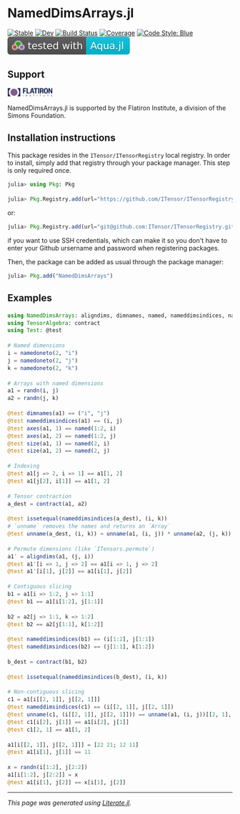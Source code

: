 # NamedDimsArrays.jl

[![Stable](https://img.shields.io/badge/docs-stable-blue.svg)](https://itensor.github.io/NamedDimsArrays.jl/stable/)
[![Dev](https://img.shields.io/badge/docs-dev-blue.svg)](https://itensor.github.io/NamedDimsArrays.jl/dev/)
[![Build Status](https://github.com/ITensor/NamedDimsArrays.jl/actions/workflows/Tests.yml/badge.svg?branch=main)](https://github.com/ITensor/NamedDimsArrays.jl/actions/workflows/Tests.yml?query=branch%3Amain)
[![Coverage](https://codecov.io/gh/ITensor/NamedDimsArrays.jl/branch/main/graph/badge.svg)](https://codecov.io/gh/ITensor/NamedDimsArrays.jl)
[![Code Style: Blue](https://img.shields.io/badge/code%20style-blue-4495d1.svg)](https://github.com/invenia/BlueStyle)
[![Aqua](https://raw.githubusercontent.com/JuliaTesting/Aqua.jl/master/badge.svg)](https://github.com/JuliaTesting/Aqua.jl)

## Support

<picture>
  <source media="(prefers-color-scheme: dark)" width="20%" srcset="docs/src/assets/CCQ-dark.png">
  <img alt="Flatiron Center for Computational Quantum Physics logo." width="20%" src="docs/src/assets/CCQ.png">
</picture>


NamedDimsArrays.jl is supported by the Flatiron Institute, a division of the Simons Foundation.

## Installation instructions

This package resides in the `ITensor/ITensorRegistry` local registry.
In order to install, simply add that registry through your package manager.
This step is only required once.
```julia
julia> using Pkg: Pkg

julia> Pkg.Registry.add(url="https://github.com/ITensor/ITensorRegistry")
```
or:
```julia
julia> Pkg.Registry.add(url="git@github.com:ITensor/ITensorRegistry.git")
```
if you want to use SSH credentials, which can make it so you don't have to enter your Github ursername and password when registering packages.

Then, the package can be added as usual through the package manager:

```julia
julia> Pkg.add("NamedDimsArrays")
```

## Examples

````julia
using NamedDimsArrays: aligndims, dimnames, named, nameddimsindices, namedoneto, unname
using TensorAlgebra: contract
using Test: @test

# Named dimensions
i = namedoneto(2, "i")
j = namedoneto(2, "j")
k = namedoneto(2, "k")

# Arrays with named dimensions
a1 = randn(i, j)
a2 = randn(j, k)

@test dimnames(a1) == ("i", "j")
@test nameddimsindices(a1) == (i, j)
@test axes(a1, 1) == named(1:2, i)
@test axes(a1, 2) == named(1:2, j)
@test size(a1, 1) == named(2, i)
@test size(a1, 2) == named(2, j)

# Indexing
@test a1[j => 2, i => 1] == a1[1, 2]
@test a1[j[2], i[1]] == a1[1, 2]

# Tensor contraction
a_dest = contract(a1, a2)

@test issetequal(nameddimsindices(a_dest), (i, k))
# `unname` removes the names and returns an `Array`
@test unname(a_dest, (i, k)) ≈ unname(a1, (i, j)) * unname(a2, (j, k))

# Permute dimensions (like `ITensors.permute`)
a1′ = aligndims(a1, (j, i))
@test a1′[i => 1, j => 2] == a1[i => 1, j => 2]
@test a1′[i[1], j[2]] == a1[i[1], j[2]]

# Contiguous slicing
b1 = a1[i => 1:2, j => 1:1]
@test b1 == a1[i[1:2], j[1:1]]

b2 = a2[j => 1:1, k => 1:2]
@test b2 == a2[j[1:1], k[1:2]]

@test nameddimsindices(b1) == (i[1:2], j[1:1])
@test nameddimsindices(b2) == (j[1:1], k[1:2])

b_dest = contract(b1, b2)

@test issetequal(nameddimsindices(b_dest), (i, k))

# Non-contiguous slicing
c1 = a1[i[[2, 1]], j[[2, 1]]]
@test nameddimsindices(c1) == (i[[2, 1]], j[[2, 1]])
@test unname(c1, (i[[2, 1]], j[[2, 1]])) == unname(a1, (i, j))[[2, 1], [2, 1]]
@test c1[i[2], j[1]] == a1[i[2], j[1]]
@test c1[2, 1] == a1[1, 2]

a1[i[[2, 1]], j[[2, 1]]] = [22 21; 12 11]
@test a1[i[1], j[1]] == 11

x = randn(i[1:2], j[2:2])
a1[i[1:2], j[2:2]] = x
@test a1[i[1], j[2]] == x[i[1], j[2]]
````

---

*This page was generated using [Literate.jl](https://github.com/fredrikekre/Literate.jl).*

